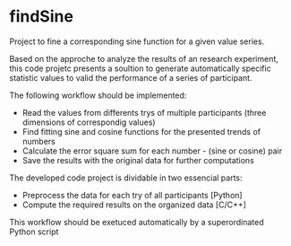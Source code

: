 # findSine
Project to fine a corresponding sine function for a given value series.

Based on the approche to analyze the results of an research experiment, this code projetc presents a soultion to generate automatically specific statistic values to valid the performance of a series of participant.

The following workflow should be implemented:
- Read the values from differents trys of multiple participants (three dimensions of correspondig values)
- Find fitting sine and cosine functions for the presented trends of numbers
- Calculate the error square sum for each number - (sine or cosine) pair
- Save the results with the original data for further computations

The developed code project is dividable in two essencial parts:
- Preprocess the data for each try of all participants [Python]
- Compute the required results on the organized data [C/C++]

This workflow should be exetuced automatically by a superordinated Python script

